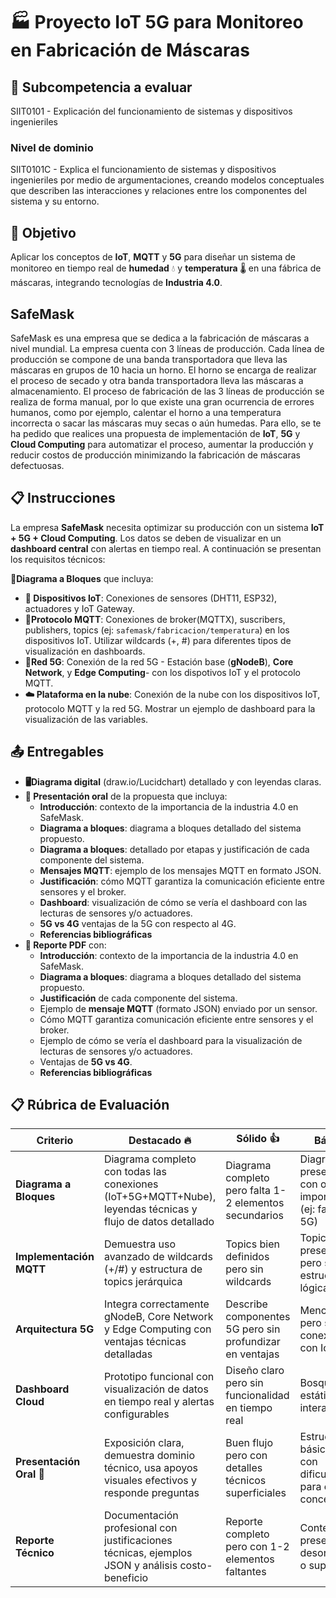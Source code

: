 # 🏭 Proyecto IoT 5G para Monitoreo en Fabricación de Máscaras

## 📝 Subcompetencia a evaluar
SIIT0101 - Explicación del funcionamiento de sistemas y dispositivos ingenieriles
### Nivel de dominio
SIIT0101C - Explica el funcionamiento de sistemas y dispositivos ingenieriles por medio de argumentaciones, creando modelos conceptuales que describen las interacciones y relaciones entre los componentes del sistema y su entorno.

## 🎯 Objetivo
Aplicar los conceptos de **IoT**, **MQTT** y **5G** para diseñar un sistema de monitoreo en tiempo real de **humedad** 💧 y **temperatura** 🌡️ en una fábrica de máscaras, integrando tecnologías de **Industria 4.0**.

## SafeMask
SafeMask es una empresa que se dedica a la fabricación de máscaras a nivel mundial. La empresa cuenta con 3 líneas de producción. Cada línea de producción se compone de una banda transportadora que lleva las máscaras en grupos de 10 hacia un horno. El horno se encarga de realizar el proceso de secado y otra banda transportadora lleva las máscaras a almacenamiento. El proceso de fabricación de las 3 líneas de producción se realiza de forma manual, por lo que existe una gran ocurrencia de errores humanos, como por ejemplo, calentar el horno a una temperatura incorrecta o sacar las máscaras muy secas o aún humedas. Para ello, se te ha pedido que realices una propuesta de implementación de **IoT**, **5G** y **Cloud Computing** para automatizar el proceso, aumentar la producción y reducir costos de producción minimizando la fabricación de máscaras defectuosas.

## 📋 Instrucciones
La empresa **SafeMask** necesita optimizar su producción con un sistema **IoT + 5G + Cloud Computing**. Los datos se deben de visualizar en un **dashboard central** con alertas en tiempo real. A continuación se presentan los requisitos técnicos:

**🔷Diagrama a Bloques** que incluya:
- **📡 Dispositivos IoT**: Conexiones de sensores (DHT11, ESP32), actuadores y IoT Gateway.
- **📶Protocolo MQTT**: Conexiones de broker(MQTTX), suscribers, publishers, topics (ej: `safemask/fabricacion/temperatura`) en los dispositivos IoT. Utilizar wildcards (+, #) para diferentes tipos de visualización en dashboards.
- **📡Red 5G**: Conexión de la red 5G - Estación base (**gNodeB**), **Core Network**, y **Edge Computing**- con los dispotivos IoT y el protocolo MQTT.
- **☁️ Plataforma en la nube**: Conexión de la nube con los dispositivos IoT, protocolo MQTT y la red 5G. Mostrar un ejemplo de dashboard para la visualización de las variables.

## **📤 Entregables**
* **🖥️Diagrama digital** (draw.io/Lucidchart) detallado y con leyendas claras.
* **🎤 Presentación oral** de la propuesta que incluya:
  - **Introducción**: contexto de la importancia de la industria 4.0 en SafeMask.
  - **Diagrama a bloques**: diagrama a bloques detallado del sistema propuesto.
  - **Diagrama a bloques**: detallado por etapas y justificación de cada componente del sistema.
  - **Mensajes MQTT**: ejemplo de los mensajes MQTT en formato JSON.
  - **Justificación**: cómo MQTT garantiza la comunicación eficiente entre sensores y el broker.
  - **Dashboard**: visualización de cómo se vería el dashboard con las lecturas de sensores y/o actuadores.
  - **5G vs 4G** ventajas de la 5G con respecto al 4G.
  - **Referencias bibliográficas**
* **📄 Reporte PDF** con:
  - **Introducción**: contexto de la importancia de la industria 4.0 en SafeMask.
  - **Diagrama a bloques**: diagrama a bloques detallado del sistema propuesto.
  - **Justificación** de cada componente del sistema.
  - Ejemplo de **mensaje MQTT** (formato JSON) enviado por un sensor.
  - Cómo MQTT garantiza comunicación eficiente entre sensores y el broker.
  - Ejemplo de cómo se vería el dashboard para la visualización de lecturas de sensores y/o actuadores.
  - Ventajas de **5G vs 4G**.
  - **Referencias bibliográficas**
      
## 📋 Rúbrica de Evaluación
| Criterio               | Destacado 🔥 | Sólido 👍 | Básico 💭 | Incipiente ⚠️ |
|------------------------|----------------------|------------------|--------------------------|------------------|
| **Diagrama a Bloques** | Diagrama completo con todas las conexiones (IoT+5G+MQTT+Nube), leyendas técnicas y flujo de datos detallado | Diagrama completo pero falta 1-2 elementos secundarios | Diagrama presente pero con omisiones importantes (ej: falta core 5G) | Diagrama incompleto o con errores graves |
| **Implementación MQTT** | Demuestra uso avanzado de wildcards (+/#) y estructura de topics jerárquica | Topics bien definidos pero sin wildcards | Topics presentes pero sin estructura lógica | Faltan elementos clave del protocolo |
| **Arquitectura 5G** | Integra correctamente gNodeB, Core Network y Edge Computing con ventajas técnicas detalladas | Describe componentes 5G pero sin profundizar en ventajas | Menciona 5G pero sin conexión clara con IoT | Omite componentes críticos de 5G |
| **Dashboard Cloud** | Prototipo funcional con visualización de datos en tiempo real y alertas configurables | Diseño claro pero sin funcionalidad en tiempo real | Bosquejo estático sin interacción | No presenta dashboard o es irrelevante |
| **Presentación Oral** 🎤 | Exposición clara, demuestra dominio técnico, usa apoyos visuales efectivos y responde preguntas | Buen flujo pero con detalles técnicos superficiales | Estructura básica pero con dificultades para explicar conceptos | Presentación desorganizada o con errores graves |
| **Reporte Técnico** | Documentación profesional con justificaciones técnicas, ejemplos JSON y análisis costo-beneficio | Reporte completo pero con 1-2 elementos faltantes | Contenido presente pero desorganizado o superficial | Faltan secciones clave o contiene errores |

       


